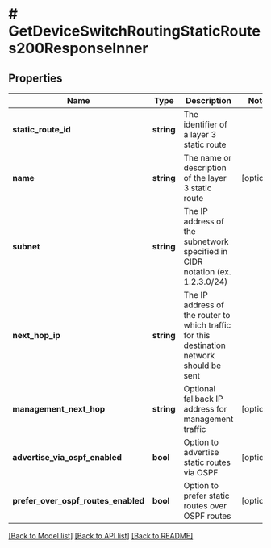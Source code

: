 # # GetDeviceSwitchRoutingStaticRoutes200ResponseInner

## Properties

Name | Type | Description | Notes
------------ | ------------- | ------------- | -------------
**static_route_id** | **string** | The identifier of a layer 3 static route |
**name** | **string** | The name or description of the layer 3 static route | [optional]
**subnet** | **string** | The IP address of the subnetwork specified in CIDR notation (ex. 1.2.3.0/24) |
**next_hop_ip** | **string** | The IP address of the router to which traffic for this destination network should be sent |
**management_next_hop** | **string** | Optional fallback IP address for management traffic | [optional]
**advertise_via_ospf_enabled** | **bool** | Option to advertise static routes via OSPF | [optional]
**prefer_over_ospf_routes_enabled** | **bool** | Option to prefer static routes over OSPF routes | [optional]

[[Back to Model list]](../../README.md#models) [[Back to API list]](../../README.md#endpoints) [[Back to README]](../../README.md)
